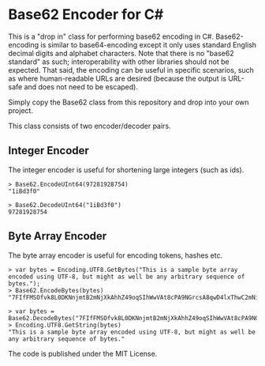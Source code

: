 # Base62 Encoder for C#
This is a "drop in" class for performing base62 encoding in C#. Base62-encoding is similar to base64-encoding except it only uses standard English decimal digits and alphabet characters. Note that there is no "base62 standard" as such; interoperability with other libraries should not be expected. That said, the encoding can be useful in specific scenarios, such as where human-readable URLs are desired (because the output is URL-safe and does not need to be escaped).

Simply copy the Base62 class from this repository and drop into your own project.

This class consists of two encoder/decoder pairs.

## Integer Encoder
The integer encoder is useful for shortening large integers (such as ids).
```
> Base62.EncodeUInt64(97281928754)
"1iBd3f0"
```
```
> Base62.DecodeUInt64("1iBd3f0")
97281928754
```

## Byte Array Encoder
The byte array encoder is useful for encoding tokens, hashes etc.
```
> var bytes = Encoding.UTF8.GetBytes("This is a sample byte array encoded using UTF-8, but might as well be any arbitrary sequence of bytes.");
> Base62.EncodeBytes(bytes)
"7FIfFMSOfvk8L0DKNnjmtB2mNjXkAhhZ49oqSIhWwVAt8cPA9NGrcsA8qwD4lxThwC2mNiIIFUdhX8y0G0FwD3On9J82fXGg9teAOkiFfXE6Gw8MhxCeJidpl8humnHfyJGaUkDgGqMA6"
```
```
> var bytes = Base62.DecodeBytes("7FIfFMSOfvk8L0DKNnjmtB2mNjXkAhhZ49oqSIhWwVAt8cPA9NGrcsA8qwD4lxThwC2mNiIIFUdhX8y0G0FwD3On9J82fXGg9teAOkiFfXE6Gw8MhxCeJidpl8humnHfyJGaUkDgGqMA6");
> Encoding.UTF8.GetString(bytes)
"This is a sample byte array encoded using UTF-8, but might as well be any arbitrary sequence of bytes."
```

The code is published under the MIT License.
